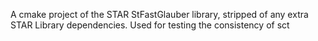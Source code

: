 A cmake project of the STAR StFastGlauber library, stripped of any extra STAR Library dependencies. Used for testing the consistency of sct
